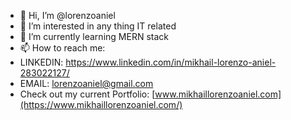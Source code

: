 - 👋 Hi, I’m @lorenzoaniel
- 👀 I’m interested in any thing IT related
- 🌱 I’m currently learning MERN stack
- 📫 How to reach me: 
-  LINKEDIN: https://www.linkedin.com/in/mikhail-lorenzo-aniel-283022127/
-  EMAIL: lorenzoaniel@gmail.com
- Check out my current Portfolio: [www.mikhaillorenzoaniel.com](https://www.mikhaillorenzoaniel.com/)
<!---
lorenzoaniel/lorenzoaniel is a ✨ special ✨ repository because its `README.md` (this file) appears on your GitHub profile.
You can click the Preview link to take a look at your changes.
--->
